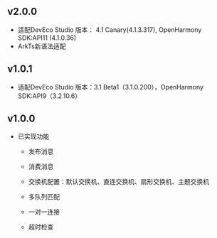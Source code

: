 ## v2.0.0
- 适配DevEco Studio 版本： 4.1 Canary(4.1.3.317), OpenHarmony SDK:API11 (4.1.0.36)
- ArkTs新语法适配

## v1.0.1

- 适配DevEco Studio 版本：3.1 Beta1（3.1.0.200），OpenHarmony SDK:API9（3.2.10.6）

## v1.0.0

- 已实现功能
  - 发布消息

  - 消费消息

  - 交换机配置：默认交换机、直连交换机、扇形交换机、主题交换机

  - 多队列匹配

  - 一对一连接

  - 超时检查